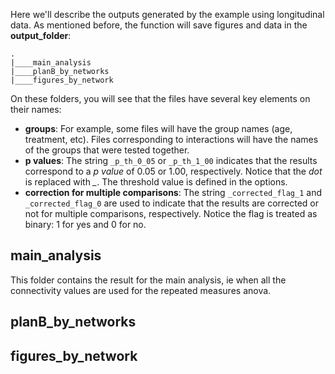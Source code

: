 Here we'll describe the outputs generated by the example using longitudinal data. 
As mentioned before, the function will save figures and data in the **output_folder**:

```
.
|____main_analysis
|____planB_by_networks
|____figures_by_network
```

On these folders, you will see that the files have several key elements on their names:

- **groups**:  For example, some files will have the group names (age, treatment, etc). Files corresponding to interactions will have the names of the groups that were tested together. 
- **p values**: The string `_p_th_0_05` or `_p_th_1_00` indicates that the results correspond to a *p value* of 0.05 or 1.00, respectively. Notice that the *dot* is replaced with *_*. The threshold value is defined in the options. 
- **correction for multiple comparisons**: The string `_corrected_flag_1` and `_corrected_flag_0` are used to indicate that the results are corrected or not for multiple comparisons, respectively. Notice the flag is treated as binary: 1 for yes and 0 for no.


## main_analysis

This folder contains the result for the main analysis, ie when all the connectivity values are used for the repeated measures anova. 

## planB_by_networks

## figures_by_network